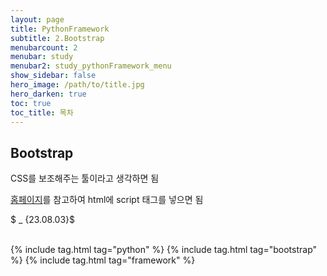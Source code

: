 ```yaml
---
layout: page
title: PythonFramework
subtitle: 2.Bootstrap
menubarcount: 2
menubar: study
menubar2: study_pythonFramework_menu
show_sidebar: false
hero_image: /path/to/title.jpg
hero_darken: true
toc: true
toc_title: 목차
---
```

## **Bootstrap**
CSS를 보조해주는 툴이라고 생각하면 됨

[홈페이지](https://getbootstrap.com/docs/5.3/getting-started/introduction/)를 참고하여 html에 script 태그를 넣으면 됨

$ _ {23.08.03}$<br/><br/>



{% include tag.html tag="python" %}  {% include tag.html tag="bootstrap" %}  {% include tag.html tag="framework" %}
